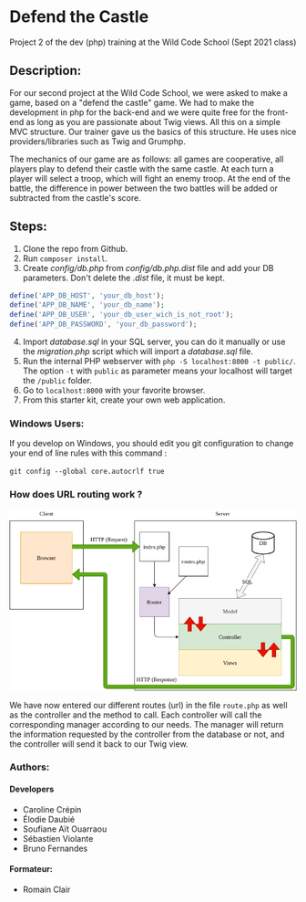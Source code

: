 # Defend the Castle

Project 2 of the dev (php) training at the Wild Code School (Sept 2021 class)

## Description: 
For our second project at the Wild Code School, we were asked to make a game, based on a "defend the castle" game. We had to make the development in php for the back-end and we were quite free for the front-end as long as you are passionate about Twig views. All this on a simple MVC structure. Our trainer gave us the basics of this structure. He uses nice providers/libraries such as Twig and Grumphp.

The mechanics of our game are as follows: all games are cooperative, all players play to defend their castle with the same castle. At each turn a player will select a troop, which will fight an enemy troop. At the end of the battle, the difference in power between the two battles will be added or subtracted from the castle's score.

## Steps:
1. Clone the repo from Github.
2. Run `composer install`.
3. Create *config/db.php* from *config/db.php.dist* file and add your DB parameters. Don't delete the *.dist* file, it must be kept.

```php
define('APP_DB_HOST', 'your_db_host');
define('APP_DB_NAME', 'your_db_name');
define('APP_DB_USER', 'your_db_user_wich_is_not_root');
define('APP_DB_PASSWORD', 'your_db_password');
```
4. Import *database.sql* in your SQL server, you can do it manually or use the *migration.php* script which will import a *database.sql* file.
5. Run the internal PHP webserver with `php -S localhost:8000 -t public/`. The option `-t` with `public` as parameter means your localhost will target the `/public` folder.
6. Go to `localhost:8000` with your favorite browser.
7. From this starter kit, create your own web application.

### Windows Users:

If you develop on Windows, you should edit you git configuration to change your end of line rules with this command :

`git config --global core.autocrlf true`

### How does URL routing work ?

![simple_MVC.png](.tours/simple_MVC.png)

We have now entered our different routes (url) in the file `route.php` as well as the controller and the method to call. Each controller will call the corresponding manager according to our needs. The manager will return the information requested by the controller from the database or not, and the controller will send it back to our Twig view.

### Authors:

#### Developers
* Caroline Crépin
* Élodie Daubié
* Soufiane Aït Ouarraou
* Sébastien Violante
* Bruno Fernandes

#### Formateur:
* Romain Clair